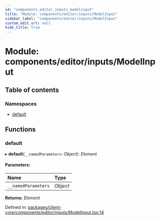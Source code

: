 ```yaml
---
id: "components_editor_inputs_modelinput"
title: "Module: components/editor/inputs/ModelInput"
sidebar_label: "components/editor/inputs/ModelInput"
custom_edit_url: null
hide_title: true
---
```


# Module: components/editor/inputs/ModelInput

## Table of contents

### Namespaces

- [default](components_editor_inputs_modelinput.default.md)

## Functions

### default

▸ **default**(`__namedParameters`: *Object*): *Element*

#### Parameters:

Name | Type |
:------ | :------ |
`__namedParameters` | *Object* |

**Returns:** *Element*

Defined in: [packages/client-core/components/editor/inputs/ModelInput.tsx:14](https://github.com/xr3ngine/xr3ngine/blob/66a84a950/packages/client-core/components/editor/inputs/ModelInput.tsx#L14)
